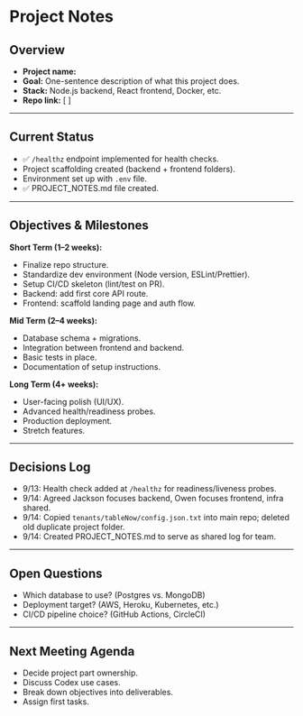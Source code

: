 # Project Notes  

## Overview  
- **Project name:**  
- **Goal:** One-sentence description of what this project does.  
- **Stack:** Node.js backend, React frontend, Docker, etc.  
- **Repo link:** [ ]  

---

## Current Status  
- ✅ `/healthz` endpoint implemented for health checks.  
- Project scaffolding created (backend + frontend folders).  
- Environment set up with `.env` file.  
- ✅ PROJECT_NOTES.md file created.

---

## Objectives & Milestones  

**Short Term (1–2 weeks):**  
- Finalize repo structure.  
- Standardize dev environment (Node version, ESLint/Prettier).  
- Setup CI/CD skeleton (lint/test on PR).  
- Backend: add first core API route.  
- Frontend: scaffold landing page and auth flow.  

**Mid Term (2–4 weeks):**  
- Database schema + migrations.  
- Integration between frontend and backend.  
- Basic tests in place.  
- Documentation of setup instructions.  

**Long Term (4+ weeks):**  
- User-facing polish (UI/UX).  
- Advanced health/readiness probes.  
- Production deployment.  
- Stretch features.  

---

## Decisions Log  
- 9/13: Health check added at `/healthz` for readiness/liveness probes.  
- 9/14: Agreed Jackson focuses backend, Owen focuses frontend, infra shared.  
- 9/14: Copied `tenants/tableNow/config.json.txt` into main repo; deleted old duplicate project folder.  
- 9/14: Created PROJECT_NOTES.md to serve as shared log for team.


---

## Open Questions  
- Which database to use? (Postgres vs. MongoDB)  
- Deployment target? (AWS, Heroku, Kubernetes, etc.)  
- CI/CD pipeline choice? (GitHub Actions, CircleCI)  

---

## Next Meeting Agenda  
- Decide project part ownership.  
- Discuss Codex use cases.  
- Break down objectives into deliverables.  
- Assign first tasks.  
